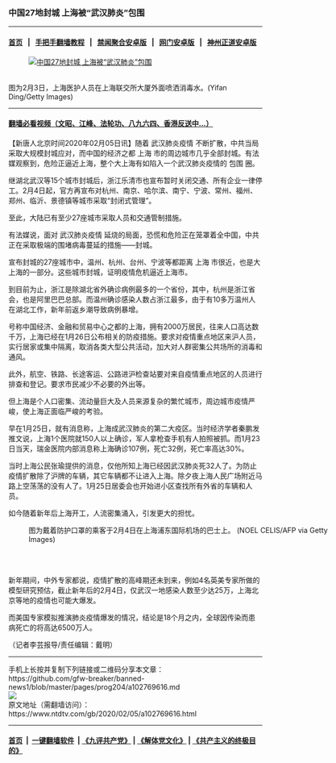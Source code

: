 ### 中国27地封城 上海被“武汉肺炎”包围
------------------------

#### [首页](https://github.com/gfw-breaker/banned-news1/blob/master/README.md) &nbsp;&nbsp;|&nbsp;&nbsp; [手把手翻墙教程](https://github.com/gfw-breaker/guides/wiki) &nbsp;&nbsp;|&nbsp;&nbsp; [禁闻聚合安卓版](https://github.com/gfw-breaker/bn-android) &nbsp;&nbsp;|&nbsp;&nbsp; [网门安卓版](https://github.com/oGate2/oGate) &nbsp;&nbsp;|&nbsp;&nbsp; [神州正道安卓版](https://github.com/SzzdOgate/update) 



<div><div class="featured_image">
 <a href="https://i.ntdtv.com/assets/uploads/2020/02/GettyImages-1203697278.jpg" target="_blank">
  <figure>
   <img alt="中国27地封城 上海被“武汉肺炎”包围" src="https://i.ntdtv.com/assets/uploads/2020/02/GettyImages-1203697278-800x450.jpg"/>
  </figure><br/>
 </a>
 <span class="caption">
  图为2月3日，上海医护人员在上海联交所大厦外面喷洒消毒水。(Yifan Ding/Getty Images)
 </span>
</div>
</div><hr/>

#### [翻墙必看视频（文昭、江峰、法轮功、八九六四、香港反送中...）](https://github.com/gfw-breaker/banned-news1/blob/master/pages/link3.md)

<div><div class="post_content" itemprop="articleBody">
 <p>
  【新唐人北京时间2020年02月05日讯】随着
  <ok href="https://www.ntdtv.com/gb/442749.htm">
   武汉肺炎疫情
  </ok>
  不断扩散，中共当局采取大规模封城应对，而中国的经济之都
  <ok href="https://www.ntdtv.com/gb/上海.htm">
   上海
  </ok>
  市的周边城市几乎全部封城。有法媒观察到，危险正逼近上海，整个大上海有如陷入一个武汉肺炎疫情的
  <ok href="https://www.ntdtv.com/gb/包围.htm">
   包围
  </ok>
  圈。
 </p>
 <p>
  继湖北武汉等15个城市封城后，浙江乐清市也宣布暂时关闭交通、所有企业一律停工。2月4日起，官方再宣布对杭州、南京、哈尔滨、南宁、宁波、常州、福州、郑州、临沂、景德镇等城市采取“封闭式管理”。
 </p>
 <p>
  至此，大陆已有至少27座城市采取人员和交通管制措施。
 </p>
 <p>
  有法媒说，面对
  <ok href="https://www.ntdtv.com/gb/442749.htm">
   武汉肺炎疫情
  </ok>
  延烧的局面，恐慌和危险正在笼罩着全中国，中共 正在采取极端的围堵病毒蔓延的措施——封城。
 </p>
 <p>
  宣布封城的27座城市中，温州、杭州、台州、宁波等都距离
  <ok href="https://www.ntdtv.com/gb/上海.htm">
   上海
  </ok>
  市很近，也是大上海的一部分。这些城市封城，证明疫情危机逼近上海市。
 </p>
 <p>
  到目前为止，浙江是除湖北省外确诊病例最多的一个省份，其中，杭州是浙江省会，也是阿里巴巴总部。而温州确诊感染人数占浙江最多，由于有10多万温州人在湖北工作，新年前返乡潮导致病例暴增。
 </p>
 <p>
  号称中国经济、金融和贸易中心之都的上海，拥有2000万居民，往来人口高达数千万，上海已经在1月26日公布相关的防疫措施。要求对疫情重点地区来沪人员，实行居家或集中隔离，取消各类大型公共活动，加大对人群密集公共场所的消毒和通风。
 </p>
 <p>
  此外，航空、铁路、长途客运、公路进沪检查站要对来自疫情重点地区的人员进行排查和登记。要求市民减少不必要的外出等。
 </p>
 <p>
  但上海是个人口密集、流动量巨大及人员来源复杂的繁忙城市，周边城市疫情严峻，使上海正面临严峻的考验。
 </p>
 <p>
  早在1月25日，就有消息称，上海成武汉肺炎的第二大疫区。当时经济学者秦鹏发推文说，上海1个医院就150人以上确诊，军人拿枪查手机有人拍照被抓。而1月23日当天，瑞金医院内部消息称上海确诊107例，死亡32例，死亡率高达30%。
 </p>
 <p>
  当时上海公民张瑜提供的消息，仅他所知上海已经因武汉肺炎死32人了。为防止疫情扩散除了沪牌的车辆，其它车辆都不让进入上海。除夕夜上海人民广场附近马路上空荡荡的没有人了。1月25日居委会也开始进小区查找所有外省的车辆和人员。
 </p>
 <p>
  如今随着新年后上海开工，人流密集涌入，引发更大的担忧。
 </p>
 <figure class="wp-caption alignnone" id="attachment_102769625" style="width: 600px">
  <ok href="https://i.ntdtv.com/assets/uploads/2020/02/GettyImages-1198656049.jpg">
   <img alt="" class="size-medium wp-image-102769625" src="https://i.ntdtv.com/assets/uploads/2020/02/GettyImages-1198656049-600x338.jpg"/>
  </ok>
  <br/><figcaption class="wp-caption-text">
   图为戴着防护口罩的乘客于2月4日在上海浦东国际机场的巴士上。 (NOEL CELIS/AFP via Getty Images)
  </figcaption><br/>
 </figure><br/>
 <p>
  新年期间，中外专家都说，疫情扩散的高峰期还未到来，例如4名英美专家所做的模型研究预估，截止新年后的2月4日，仅武汉一地感染人数至少达25万，上海北京等地的疫情也可能大爆发。
 </p>
 <p>
  而美国专家模拟推演肺炎疫情爆发的情况，结论是18个月之内，全球因传染而患病死亡的将高达6500万人。
 </p>
 <p>
  （记者李芸报导/责任编辑：戴明）
 </p>
 <div class="single_ad">
 </div>
</div>
</div>
<hr/>
手机上长按并复制下列链接或二维码分享本文章：<br/>
https://github.com/gfw-breaker/banned-news1/blob/master/pages/prog204/a102769616.md <br/>
<a href='https://github.com/gfw-breaker/banned-news1/blob/master/pages/prog204/a102769616.md'><img src='https://github.com/gfw-breaker/banned-news1/blob/master/pages/prog204/a102769616.md.png'/></a> <br/>
原文地址（需翻墙访问）：https://www.ntdtv.com/gb/2020/02/05/a102769616.html


------------------------
#### [首页](https://github.com/gfw-breaker/banned-news1/blob/master/README.md) &nbsp;|&nbsp; [一键翻墙软件](https://github.com/gfw-breaker/nogfw/blob/master/README.md) &nbsp;| [《九评共产党》](https://github.com/gfw-breaker/9ping.md/blob/master/README.md#九评之一评共产党是什么) | [《解体党文化》](https://github.com/gfw-breaker/jtdwh.md/blob/master/README.md) | [《共产主义的终极目的》](https://github.com/gfw-breaker/gczydzjmd.md/blob/master/README.md)


<img src='http://gfw-breaker.win/banned-news/pages/prog204/a102769616.md' width='0px' height='0px'/>